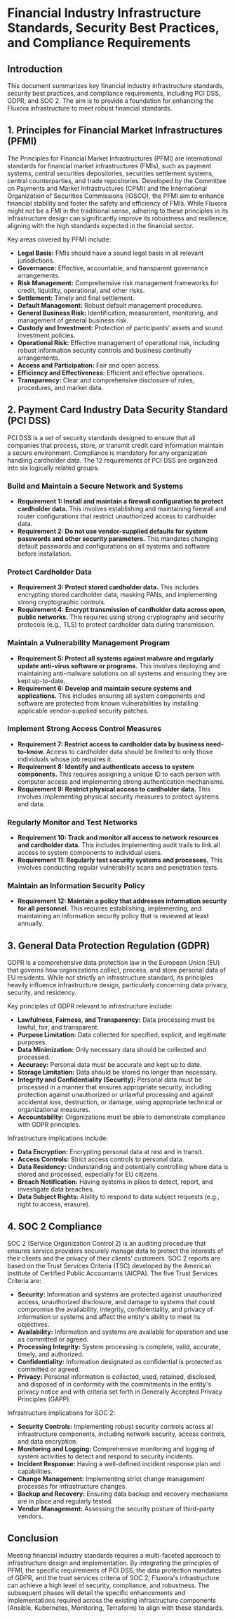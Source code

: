 # Financial Industry Infrastructure Standards, Security Best Practices, and Compliance Requirements

## Introduction
This document summarizes key financial industry infrastructure standards, security best practices, and compliance requirements, including PCI DSS, GDPR, and SOC 2. The aim is to provide a foundation for enhancing the Fluxora infrastructure to meet robust financial standards.

## 1. Principles for Financial Market Infrastructures (PFMI)

The Principles for Financial Market Infrastructures (PFMI) are international standards for financial market infrastructures (FMIs), such as payment systems, central securities depositories, securities settlement systems, central counterparties, and trade repositories. Developed by the Committee on Payments and Market Infrastructures (CPMI) and the International Organization of Securities Commissions (IOSCO), the PFMI aim to enhance financial stability and foster the safety and efficiency of FMIs. While Fluxora might not be a FMI in the traditional sense, adhering to these principles in its infrastructure design can significantly improve its robustness and resilience, aligning with the high standards expected in the financial sector.

Key areas covered by PFMI include:
*   **Legal Basis:** FMIs should have a sound legal basis in all relevant jurisdictions.
*   **Governance:** Effective, accountable, and transparent governance arrangements.
*   **Risk Management:** Comprehensive risk management frameworks for credit, liquidity, operational, and other risks.
*   **Settlement:** Timely and final settlement.
*   **Default Management:** Robust default management procedures.
*   **General Business Risk:** Identification, measurement, monitoring, and management of general business risk.
*   **Custody and Investment:** Protection of participants' assets and sound investment policies.
*   **Operational Risk:** Effective management of operational risk, including robust information security controls and business continuity arrangements.
*   **Access and Participation:** Fair and open access.
*   **Efficiency and Effectiveness:** Efficient and effective operations.
*   **Transparency:** Clear and comprehensive disclosure of rules, procedures, and market data.

## 2. Payment Card Industry Data Security Standard (PCI DSS)

PCI DSS is a set of security standards designed to ensure that all companies that process, store, or transmit credit card information maintain a secure environment. Compliance is mandatory for any organization handling cardholder data. The 12 requirements of PCI DSS are organized into six logically related groups:

### Build and Maintain a Secure Network and Systems
*   **Requirement 1: Install and maintain a firewall configuration to protect cardholder data.** This involves establishing and maintaining firewall and router configurations that restrict unauthorized access to cardholder data.
*   **Requirement 2: Do not use vendor-supplied defaults for system passwords and other security parameters.** This mandates changing default passwords and configurations on all systems and software before installation.

### Protect Cardholder Data
*   **Requirement 3: Protect stored cardholder data.** This includes encrypting stored cardholder data, masking PANs, and implementing strong cryptographic controls.
*   **Requirement 4: Encrypt transmission of cardholder data across open, public networks.** This requires using strong cryptography and security protocols (e.g., TLS) to protect cardholder data during transmission.

### Maintain a Vulnerability Management Program
*   **Requirement 5: Protect all systems against malware and regularly update anti-virus software or programs.** This involves deploying and maintaining anti-malware solutions on all systems and ensuring they are kept up-to-date.
*   **Requirement 6: Develop and maintain secure systems and applications.** This includes ensuring all system components and software are protected from known vulnerabilities by installing applicable vendor-supplied security patches.

### Implement Strong Access Control Measures
*   **Requirement 7: Restrict access to cardholder data by business need-to-know.** Access to cardholder data should be limited to only those individuals whose job requires it.
*   **Requirement 8: Identify and authenticate access to system components.** This requires assigning a unique ID to each person with computer access and implementing strong authentication mechanisms.
*   **Requirement 9: Restrict physical access to cardholder data.** This involves implementing physical security measures to protect systems and data.

### Regularly Monitor and Test Networks
*   **Requirement 10: Track and monitor all access to network resources and cardholder data.** This includes implementing audit trails to link all access to system components to individual users.
*   **Requirement 11: Regularly test security systems and processes.** This involves conducting regular vulnerability scans and penetration tests.

### Maintain an Information Security Policy
*   **Requirement 12: Maintain a policy that addresses information security for all personnel.** This requires establishing, implementing, and maintaining an information security policy that is reviewed at least annually.

## 3. General Data Protection Regulation (GDPR)

GDPR is a comprehensive data protection law in the European Union (EU) that governs how organizations collect, process, and store personal data of EU residents. While not strictly an infrastructure standard, its principles heavily influence infrastructure design, particularly concerning data privacy, security, and residency.

Key principles of GDPR relevant to infrastructure include:
*   **Lawfulness, Fairness, and Transparency:** Data processing must be lawful, fair, and transparent.
*   **Purpose Limitation:** Data collected for specified, explicit, and legitimate purposes.
*   **Data Minimization:** Only necessary data should be collected and processed.
*   **Accuracy:** Personal data must be accurate and kept up to date.
*   **Storage Limitation:** Data should be stored no longer than necessary.
*   **Integrity and Confidentiality (Security):** Personal data must be processed in a manner that ensures appropriate security, including protection against unauthorized or unlawful processing and against accidental loss, destruction, or damage, using appropriate technical or organizational measures.
*   **Accountability:** Organizations must be able to demonstrate compliance with GDPR principles.

Infrastructure implications include:
*   **Data Encryption:** Encrypting personal data at rest and in transit.
*   **Access Controls:** Strict access controls to personal data.
*   **Data Residency:** Understanding and potentially controlling where data is stored and processed, especially for EU citizens.
*   **Breach Notification:** Having systems in place to detect, report, and investigate data breaches.
*   **Data Subject Rights:** Ability to respond to data subject requests (e.g., right to access, erasure).

## 4. SOC 2 Compliance

SOC 2 (Service Organization Control 2) is an auditing procedure that ensures service providers securely manage data to protect the interests of their clients and the privacy of their clients' customers. SOC 2 reports are based on the Trust Services Criteria (TSC) developed by the American Institute of Certified Public Accountants (AICPA). The five Trust Services Criteria are:

*   **Security:** Information and systems are protected against unauthorized access, unauthorized disclosure, and damage to systems that could compromise the availability, integrity, confidentiality, and privacy of information or systems and affect the entity's ability to meet its objectives.
*   **Availability:** Information and systems are available for operation and use as committed or agreed.
*   **Processing Integrity:** System processing is complete, valid, accurate, timely, and authorized.
*   **Confidentiality:** Information designated as confidential is protected as committed or agreed.
*   **Privacy:** Personal information is collected, used, retained, disclosed, and disposed of in conformity with the commitments in the entity's privacy notice and with criteria set forth in Generally Accepted Privacy Principles (GAPP).

Infrastructure implications for SOC 2:
*   **Security Controls:** Implementing robust security controls across all infrastructure components, including network security, access controls, and data encryption.
*   **Monitoring and Logging:** Comprehensive monitoring and logging of system activities to detect and respond to security incidents.
*   **Incident Response:** Having a well-defined incident response plan and capabilities.
*   **Change Management:** Implementing strict change management processes for infrastructure changes.
*   **Backup and Recovery:** Ensuring data backup and recovery mechanisms are in place and regularly tested.
*   **Vendor Management:** Assessing the security posture of third-party vendors.

## Conclusion

Meeting financial industry standards requires a multi-faceted approach to infrastructure design and implementation. By integrating the principles of PFMI, the specific requirements of PCI DSS, the data protection mandates of GDPR, and the trust services criteria of SOC 2, Fluxora's infrastructure can achieve a high level of security, compliance, and robustness. The subsequent phases will detail the specific enhancements and implementations required across the existing infrastructure components (Ansible, Kubernetes, Monitoring, Terraform) to align with these standards.

